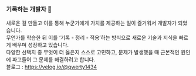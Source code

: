 ### 기록하는 개발자 🌱
새로운 걸 만들고 이를 통해 누군가에게 가치를 제공하는 일이 즐거워서 개발자가 되었습니다.
<br>
무언가를 학습한 뒤 이를 ‘기록 - 정리 - 적용’하는 방식으로 새로운 기술과 지식을 빠르게 배우며 성장하고 있습니다.
<br>
다양한 선택지 중 무엇이 더 옳은지 스스로 고민하고, 문제가 발생했을 때 근본적인 원인에 파고들어 그 문제를 해결하려고 합니다.
<br>
블로그 : https://velog.io/@qwerty1434


<!--
**qwerty1434/qwerty1434** is a ✨ _special_ ✨ repository because its `README.md` (this file) appears on your GitHub profile.

Here are some ideas to get you started:

- 🔭 I’m currently working on ...
- 🌱 I’m currently learning ...
- 👯 I’m looking to collaborate on ...
- 🤔 I’m looking for help with ...
- 💬 Ask me about ...
- 📫 How to reach me: ...
- 😄 Pronouns: ...
- ⚡ Fun fact: ...
-->

